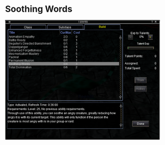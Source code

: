 <!-- TITLE: Soothing Words -->
<!-- SUBTITLE: A quick summary of Soothing Words -->

# Soothing Words
![Soothing Words](/uploads/a-as/soothing-words.png "Soothing Words")